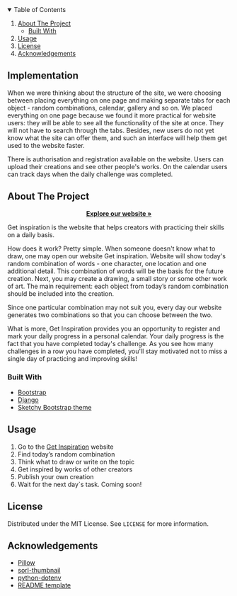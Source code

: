 

<!-- TABLE OF CONTENTS -->
<details open="open">
  <summary>Table of Contents</summary>
  <ol>
    <li>
      <a href="#about-the-project">About The Project</a>
      <ul>
        <li><a href="#built-with">Built With</a></li>
      </ul>
    </li>
    <li><a href="#usage">Usage</a></li>
    <li><a href="#license">License</a></li>
    <li><a href="#acknowledgements">Acknowledgements</a></li>
  </ol>
</details>



## Implementation

When we were thinking about the structure of the site, we were choosing between placing everything on one page and making separate tabs for each object - random combinations, calendar, gallery and so on. We placed everything on one page because we found it more practical for website users: they will be able to see all the functionality of the site at once. They will not have to search through the tabs. Besides, new users do not yet know what the site can offer them, and such an interface will help them get used to the website faster.

There is authorisation and registration available on the website. Users can upload their creations and see other people's works. On the calendar users can track days when the daily challenge was completed.



<!-- ABOUT THE PROJECT -->
## About The Project

<p align="center">
  <a href="http://getinspiration.pythonanywhere.com/"><strong>Explore our website »</strong></a>
</p>

Get inspiration is the website that helps creators with practicing their skills on a daily basis.

How does it work? Pretty simple. When someone doesn't know what to draw, one may open our website Get inspiration. Website will show today's random combination of words - one character, one location and one additional detail. This combination of words will be the basis for the future creation. Next, you may create a drawing, a small story or some other work of art. The main requirement: each object from today’s random combination should be included into the creation.

Since one particular combination may not suit you, every day our website generates two combinations so that you can choose between the two.

What is more, Get Inspiration provides you an opportunity to register and mark your daily progress in a personal calendar. Your daily progress is the fact that you have completed today's challenge. As you see how many challenges in a row you have completed, you'll stay motivated not to miss a single day of practicing and improving skills!

### Built With

* [Bootstrap](https://getbootstrap.com)
* [Django](https://www.djangoproject.com/)
* [Sketchy Bootstrap theme](https://bootswatch.com/sketchy/)



<!-- USAGE EXAMPLES -->
## Usage

<ol>
  <li>
    Go to the <a href="http://getinspiration.pythonanywhere.com/">Get Inspiration</a> website
  </li>
  <li>Find today’s random combination</li>
  <li>Think what to draw or write on the topic</li>
  <li>Get inspired by works of other creators</li>
  <li>Publish your own creation</li>
  <li>Wait for the next day`s task. Coming soon!</li>
</ol>



<!-- LICENSE -->
## License

Distributed under the MIT License. See `LICENSE` for more information.



<!-- ACKNOWLEDGEMENTS -->
## Acknowledgements
* [Pillow](https://pillow.readthedocs.io/en/stable/)
* [sorl-thumbnail](https://sorl-thumbnail.readthedocs.io/en/latest/)
* [python-dotenv](https://pypi.org/project/python-dotenv/)
* [README template](https://github.com/othneildrew/Best-README-Template)
